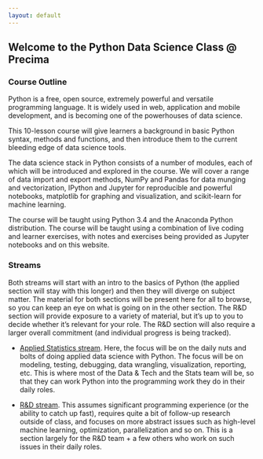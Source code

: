 ```yaml
---
layout: default
---
```


## Welcome to the Python Data Science Class @ Precima

### Course Outline

Python is a free, open source, extremely powerful and versatile programming language. It is widely used
in web, application and mobile development, and is becoming one of the powerhouses of data science.

This 10-lesson course will give learners a background in basic Python syntax, methods and functions, and
then introduce them to the current bleeding edge of data science tools.

The data science stack in Python consists of a number of modules, each of which will be introduced and
explored in the course. We will cover a range of data import and export methods, NumPy and Pandas
for data munging and vectorization, IPython and Jupyter for reproducible and powerful notebooks,
matplotlib for graphing and visualization, and scikit-learn for machine learning.

The course will be taught using Python 3.4 and the Anaconda Python distribution. The course will be
taught using a combination of live coding and learner exercises, with notes and exercises being provided
as Jupyter notebooks and on this website.

### Streams

Both streams will start with an intro to the basics of Python (the applied section will stay with this longer) and then they will diverge on subject matter. The material for both sections will be present here for all to browse, so you can keep an eye on what is going on in the other section. The R&D section will provide exposure to a variety of material, but it’s up to you to decide whether it’s relevant for your role. The R&D section will also require a larger overall commitment (and individual progress is being tracked).

* [Applied Statistics stream](/pythoncourse/tag/Applied%20Statistics%20stream/). Here, the focus will be on the daily nuts and bolts of doing applied data science with Python. The focus will be on modeling, testing, debugging, data wrangling, visualization, reporting, etc. This is where most of the Data & Tech and the Stats team will be, so that they can work Python into the programming work they do in their daily roles.

* [R&D stream](/pythoncourse/tag/R&D%20stream/). This assumes significant programming experience (or the ability to catch up fast), requires quite a bit of follow-up research outside of class, and focuses on more abstract issues such as high-level machine learning, optimization, parallelization and so on. This is a section largely for the R&D team + a few others who work on such issues in their daily roles.
